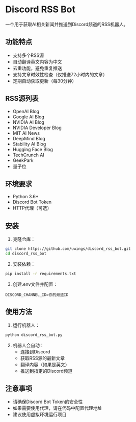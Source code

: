 # Discord RSS Bot

一个用于获取AI相关新闻并推送到Discord频道的RSS机器人。

## 功能特点

- 支持多个RSS源
- 自动翻译英文内容为中文
- 去重功能，避免重复推送
- 支持文章时效性检查（仅推送72小时内的文章）
- 定期自动获取更新（每30分钟）

## RSS源列表

- OpenAI Blog
- Google AI Blog
- NVIDIA AI Blog
- NVIDIA Developer Blog
- MIT AI News
- DeepMind Blog
- Stability AI Blog
- Hugging Face Blog
- TechCrunch AI
- GeekPark
- 量子位

## 环境要求

- Python 3.6+
- Discord Bot Token
- HTTP代理（可选）

## 安装

1. 克隆仓库：
```bash
git clone https://github.com/uwings/discord_rss_bot.git
cd discord_rss_bot
```

2. 安装依赖：
```bash
pip install -r requirements.txt
```

3. 创建.env文件并配置：
```
DISCORD_CHANNEL_ID=你的频道ID
```

## 使用方法

1. 运行机器人：
```bash
python discord_rss_bot.py
```

2. 机器人会自动：
   - 连接到Discord
   - 获取RSS源的最新文章
   - 翻译内容（如果是英文）
   - 推送到指定的Discord频道

## 注意事项

- 请确保Discord Bot Token的安全性
- 如果需要使用代理，请在代码中配置代理地址
- 建议使用虚拟环境运行项目 